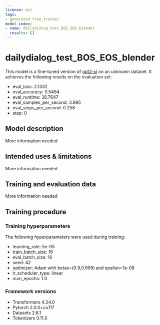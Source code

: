 ```yaml
---
license: mit
tags:
- generated_from_trainer
model-index:
- name: dailydialog_test_BOS_EOS_blender
  results: []
---
```


<!-- This model card has been generated automatically according to the information the Trainer had access to. You
should probably proofread and complete it, then remove this comment. -->

# dailydialog_test_BOS_EOS_blender

This model is a fine-tuned version of [gpt2-xl](https://huggingface.co/gpt2-xl) on an unknown dataset.
It achieves the following results on the evaluation set:
- eval_loss: 2.1332
- eval_accuracy: 0.5494
- eval_runtime: 38.7647
- eval_samples_per_second: 3.895
- eval_steps_per_second: 0.258
- step: 0

## Model description

More information needed

## Intended uses & limitations

More information needed

## Training and evaluation data

More information needed

## Training procedure

### Training hyperparameters

The following hyperparameters were used during training:
- learning_rate: 5e-05
- train_batch_size: 16
- eval_batch_size: 16
- seed: 42
- optimizer: Adam with betas=(0.9,0.999) and epsilon=1e-08
- lr_scheduler_type: linear
- num_epochs: 1.0

### Framework versions

- Transformers 4.24.0
- Pytorch 2.0.0+cu117
- Datasets 2.6.1
- Tokenizers 0.11.0
